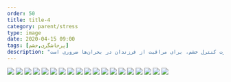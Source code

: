 ```yaml
---
order: 50
title: title-4
category: parent/stress
type: image
date: 2020-04-15 09:00
tags: [پرخاشگری,خشم]
description: "مهارت کنترل خشم، برای مراقبت از فرزندان در بحران‌ها ضروری است"
---
```


![](../../static/images/parental-aggression-1.webp)
![](../../static/images/parental-aggression-2.webp)
![](../../static/images/parental-aggression-3.webp)
![](../../static/images/parental-aggression-4.webp)
![](../../static/images/parental-aggression-5.webp)
![](../../static/images/parental-aggression-6.webp)
![](../../static/images/parental-aggression-7.webp)
![](../../static/images/parental-aggression-8.webp)
![](../../static/images/parental-aggression-9.webp)
![](../../static/images/parental-aggression-10.webp)
![](../../static/images/parental-aggression-11.webp)
![](../../static/images/parental-aggression-12.webp)
![](../../static/images/parental-aggression-13.webp)
![](../../static/images/parental-aggression-14.webp)
![](../../static/images/parental-aggression-15.webp)
![](../../static/images/parental-aggression-16.webp)
![](../../static/images/parental-aggression-17.webp)
![](../../static/images/parental-aggression-18.webp)
![](../../static/images/parental-aggression-19.webp)
